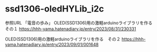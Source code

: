 # ssd1306-oledHYLib_i2c

参照URL
「電音の歩み」
OLED(SSD1306)用の激軽arduinoライブラリを作る　その１
https://hhh-yama.hatenadiary.jp/entry/2023/08/31/230331

OLED(SSD1306)用の激軽arduinoライブラリを作る　その２
https://hhh-yama.hatenadiary.jp/entry/2023/09/01/001648
